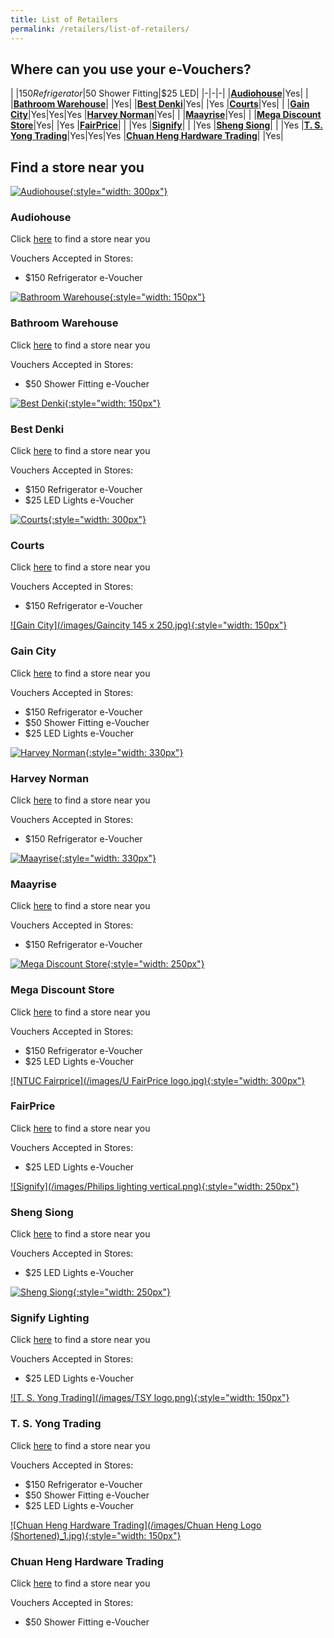 ```yaml
---
title: List of Retailers
permalink: /retailers/list-of-retailers/
---
```


## Where can you use your e-Vouchers?

|  |$150 Refrigerator|$50 Shower Fitting|$25 LED|
|-|-|-|
|[**Audiohouse**](https://audiohouse.com.sg/#footer)|Yes| |
|[**Bathroom Warehouse**](https://bathroomwarehouse.com.sg/contact/)| |Yes|
|[**Best Denki**](https://www.bestdenki.com.sg/store-locator)|Yes| |Yes
|[**Courts**](https://www.courts.com.sg/)|Yes| |
|[**Gain City**](https://www.gaincity.com/customer-service/store-locations)|Yes|Yes|Yes
|[**Harvey Norman**](https://www.harveynorman.com.sg/store-finder.html)|Yes| |
|[**Maayrise**](https://www.maayrise.com.sg/Contact-Us-Furniture-Shop-Singapore)|Yes| |
|[**Mega Discount Store**](https://megadiscountstore.com.sg/pages/contact-us)|Yes| |Yes
|[**FairPrice**](https://www.fairprice.com.sg/store-locator)| | |Yes
|[**Signify**](https://www.signify.com/en-sg/contact)| | |Yes
|[**Sheng Siong**](https://corporate.shengsiong.com.sg/store-locator/)| | |Yes
|[**T. S. Yong Trading**](https://www.facebook.com/tsyongtrading/about/)|Yes|Yes|Yes
|[**Chuan Heng Hardware Trading**](https://www.chuanheng.sg/)| |Yes|

## Find a store near you

[![Audiohouse](/images/Audiohouse-logo.jpg){:style="width: 300px"}](https://audiohouse.com.sg/#footer)

### Audiohouse

Click [here](https://audiohouse.com.sg/#footer) to find a store near you

Vouchers Accepted in Stores:
- $150 Refrigerator e-Voucher



[![Bathroom Warehouse](/images/bathroomwarehouse-logo.png){:style="width: 150px"}](https://bathroomwarehouse.com.sg/contact/)

### Bathroom Warehouse

Click [here](https://bathroomwarehouse.com.sg/contact/) to find a store near you

Vouchers Accepted in Stores:
- $50 Shower Fitting e-Voucher    




[![Best Denki](/images/bestdenki.jpg){:style="width: 150px"}](https://www.bestdenki.com.sg/store-locator)

### Best Denki

Click [here](https://www.bestdenki.com.sg/store-locator) to find a store near you

Vouchers Accepted in Stores:
- $150 Refrigerator e-Voucher
- $25 LED Lights e-Voucher




[![Courts](/images/Courtslogo.png){:style="width: 300px"}](https://www.courts.com.sg/)

### Courts

Click [here](https://www.courts.com.sg/storelocator) to find a store near you

Vouchers Accepted in Stores:
- $150 Refrigerator e-Voucher




[![Gain City](/images/Gaincity 145 x 250.jpg){:style="width: 150px"}](https://www.gaincity.com/customer-service/store-locations)

### Gain City

Click [here](https://www.gaincity.com/customer-service/store-locations) to find a store near you

Vouchers Accepted in Stores:
- $150 Refrigerator e-Voucher
- $50 Shower Fitting e-Voucher
- $25 LED Lights e-Voucher




[![Harvey Norman](/images/HN-Logo.png){:style="width: 330px"}](https://www.harveynorman.com.sg/store-finder.html) 

### Harvey Norman

Click [here](https://www.harveynorman.com.sg/store-finder.html) to find a store near you

Vouchers Accepted in Stores:
- $150 Refrigerator e-Voucher

[![Maayrise](/images/Maayrise-logo.png){:style="width: 330px"}](https://www.maayrise.com.sg/Contact-Us-Furniture-Shop-Singapore) 

### Maayrise

Click [here](https://www.maayrise.com.sg/Contact-Us-Furniture-Shop-Singapore) to find a store near you

Vouchers Accepted in Stores:
- $150 Refrigerator e-Voucher


 [![Mega Discount Store](/images/megadiscountstore.png){:style="width: 250px"}](https://megadiscountstore.com.sg/pages/contact-us)

### Mega Discount Store

Click [here](https://megadiscountstore.com.sg/pages/contact-us) to find a store near you

Vouchers Accepted in Stores:
- $150 Refrigerator e-Voucher
- $25 LED Lights e-Voucher




[![NTUC Fairprice](/images/U FairPrice logo.jpg){:style="width: 300px"}](https://www.fairprice.com.sg/store-locator)

### FairPrice

Click [here](https://www.fairprice.com.sg/store-locator) to find a store near you

Vouchers Accepted in Stores:
- $25 LED Lights e-Voucher

[![Signify](/images/Philips lighting vertical.png){:style="width: 250px"}](https://corporate.shengsiong.com.sg/store-locator/)

### Sheng Siong

Click [here](https://corporate.shengsiong.com.sg/store-locator/) to find a store near you

Vouchers Accepted in Stores:
- $25 LED Lights e-Voucher



[![Sheng Siong](/images/ShengSiongWT(Centre).jpg){:style="width: 250px"}](https://www.signify.com/en-sg/contact)

### Signify Lighting

Click [here](https://www.signify.com/en-sg/contact) to find a store near you

Vouchers Accepted in Stores:
- $25 LED Lights e-Voucher


[![T. S. Yong Trading](/images/TSY logo.png){:style="width: 150px"}](https://www.facebook.com/tsyongtrading/about/)

### T. S. Yong Trading

Click [here](https://www.facebook.com/tsyongtrading/about/) to find a store near you

Vouchers Accepted in Stores:
- $150 Refrigerator e-Voucher
- $50 Shower Fitting e-Voucher
- $25 LED Lights e-Voucher


[![Chuan Heng Hardware Trading](/images/Chuan Heng Logo (Shortened)_1.jpg){:style="width: 150px"}](https://chuanheng.sg)

### Chuan Heng Hardware Trading

Click [here](https://chuanheng.sg) to find a store near you

Vouchers Accepted in Stores:
- $50 Shower Fitting e-Voucher    


